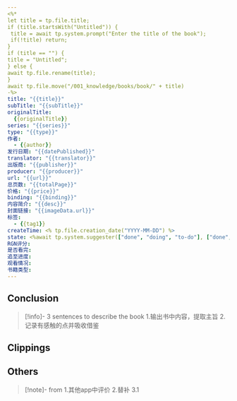 ```yaml
---
<%*
let title = tp.file.title;
if (title.startsWith("Untitled")) {
 title = await tp.system.prompt("Enter the title of the book");
 if(!title) return;
}
if (title == "") {
title = "Untitled";
} else {
await tp.file.rename(title);
}
await tp.file.move("/001_knowledge/books/book/" + title)
-%>
title: "{{title}}"
subTitle: "{{subTitle}}"
originalTitle:
  {{originalTitle}} 
series: "{{series}}"
type: "{{type}}"
作者:
  - {{author}}
发行日期: "{{datePublished}}"
translator: "{{translator}}"
出版商: "{{publisher}}"
producer: "{{producer}}"
url: "{{url}}"
总页数: "{{totalPage}}"
价格: "{{price}}"
binding: "{{binding}}"
内容简介: "{{desc}}"
封面链接: "{{imageData.url}}"
标签:
  - {{tag1}}
createTime: <% tp.file.creation_date("YYYY-MM-DD") %>
state: <%await tp.system.suggester(["done", "doing", "to-do"], ["done", "doing", "to-do"], true, 'status')%>
RGN评分: 
是否看完: 
追至进度: 
观看情况: 
书籍类型:
---
```

## Conclusion
> [!info]- 3 sentences to describe the book
> 1.输出书中内容，提取主旨
> 2.记录有感触的点并吸收借鉴

## Clippings

## Others
> [!note]- from
> 1.其他app中评价
> 2.替补
> 3.1